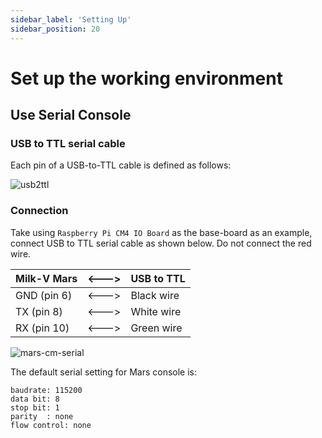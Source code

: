 ```yaml
---
sidebar_label: 'Setting Up'
sidebar_position: 20
---
```


# Set up the working environment

## Use Serial Console

### USB to TTL serial cable

Each pin of a USB-to-TTL cable is defined as follows:

![usb2ttl](/docs/mars/usb2ttl.png)

### Connection

Take using `Raspberry Pi CM4 IO Board` as the base-board as an example, connect USB to TTL serial cable as shown below. Do not connect the red wire.

| Milk-V Mars  | <---> | USB to TTL |
| ------------ | ----- | ---------- |
| GND (pin 6)  | <---> | Black wire |
| TX  (pin 8)  | <---> | White wire |
| RX  (pin 10) | <---> | Green wire |

![mars-cm-serial](/docs/mars/cm/mars-cm-docs_boot_01.jpg)

The default serial setting for Mars console is:

```
baudrate: 115200
data bit: 8
stop bit: 1
parity  : none
flow control: none
```

